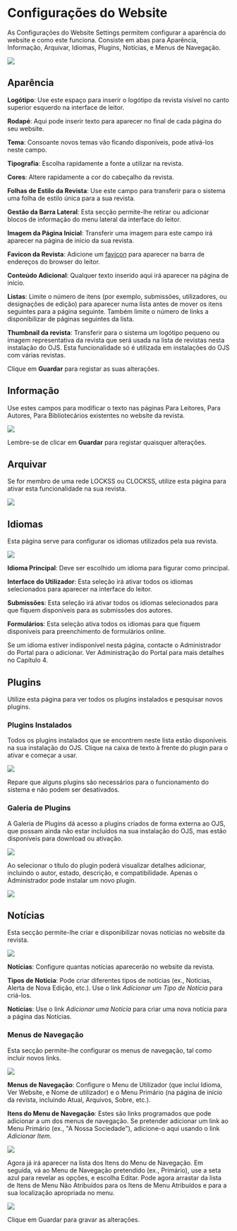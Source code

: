 # Configurações do Website

As Configurações do Website Settings permitem configurar a aparência do website e como este funciona. Consiste em abas para Aparência, Informação, Arquivar, Idiomas, Plugins, Notícias, e Menus de Navegação.

![](/assets/learning-ojs3.1-jm-settings-web-appearance.PNG)

## Aparência

**Logótipo**: Use este espaço para inserir o logótipo da revista visível no canto superior esquerdo na interface de leitor.

**Rodapé**: Aqui pode inserir texto para aparecer no final de cada página do seu website.

**Tema**: Consoante novos temas vão ficando disponíveis, pode ativá-los neste campo.

**Tipografia**: Escolha rapidamente a fonte a utilizar na revista.

**Cores**: Altere rapidamente a cor do cabeçalho da revista.

**Folhas de Estilo da Revista**: Use este campo para transferir para o sistema uma folha de estilo única para a sua revista.

**Gestão da Barra Lateral**: Esta secção permite-lhe retirar ou adicionar blocos de informação do menu lateral da interface do leitor.

**Imagem da Página Inicial**: Transferir uma imagem para este campo irá aparecer na página de início da sua revista.

**Favicon da Revista**: Adicione um [favicon](https://en.wikipedia.org/wiki/Favicon) para aparecer na barra de endereços do browser do leitor.

**Conteúdo Adicional**: Qualquer texto inserido aqui irá aparecer na página de início.

**Listas**: Limite o número de itens \(por exemplo, submissões, utilizadores, ou designações de edição\) para aparecer numa lista antes de mover os itens seguintes para a página seguinte. Também limite o número de links a disponibilizar de páginas seguintes da lista.

**Thumbnail da revista**: Transferir para o sistema um logótipo pequeno ou imagem representativa da revista que será usada na lista de revistas nesta instalação do OJS. Esta funcionalidade só é utilizada em instalações do OJS com várias revistas.

Clique em **Guardar** para registar as suas alterações.

## Informação

Use estes campos para modificar o texto nas páginas Para Leitores, Para Autores, Para Bibliotecários existentes no website da revista.

![](/assets/learning-ojs3.1-jm-settings-web-info.PNG)

Lembre-se de clicar em **Guardar** para registar quaisquer alterações.

## Arquivar

Se for membro de uma rede LOCKSS ou CLOCKSS, utilize esta página para ativar esta funcionalidade na sua revista.

![](/assets/learning-ojs3.1-jm-settings-web-archive.PNG)

## Idiomas

Esta página serve para configurar os idiomas utilizados pela sua revista.

![](/assets/learning-ojs3.1-jm-settings-web-lang.PNG)

**Idioma Principal**: Deve ser escolhido um idioma para figurar como principal.

**Interface do Utilizador**: Esta seleção irá ativar todos os idiomas selecionados para aparecer na interface do leitor.

**Submissões**: Esta seleção irá ativar todos os idiomas selecionados para que fiquem disponíveis para as submissões dos autores.

**Formulários**: Esta seleção ativa todos os idiomas para que fiquem disponíveis para preenchimento de formulários online.

Se um idioma estiver indisponível nesta página, contacte o Administrador do Portal para o adicionar. Ver Administração do Portal para mais detalhes no Capítulo 4.

## Plugins

Utilize esta página para ver todos os plugins instalados e pesquisar novos plugins.

### Plugins Instalados

Todos os plugins instalados que se encontrem neste lista estão disponíveis na sua instalação do OJS. Clique na caixa de texto à frente do plugin para o ativar e começar a usar.

![](/assets/learning-ojs3.1-jm-settings-web-plugins.PNG)

Repare que alguns plugins são necessários para o funcionamento do sistema e não podem ser desativados.

### Galeria de Plugins

A Galeria de Plugins dá acesso a plugins criados de forma externa ao OJS, que possam ainda não estar incluídos na sua instalação do OJS, mas estão disponíveis para download ou ativação.

![](/assets/learning-ojs3.1-jm-settings-web-plugins-gallery.PNG)

Ao selecionar o título do plugin poderá visualizar detalhes adicionar, incluindo o autor, estado, descrição, e compatibilidade. Apenas o Administrador pode instalar um novo plugin.

![](/assets/learning-ojs3.1-jm-settings-web-plugins-gallery-hypo.PNG)

## Notícias

Esta secção permite-lhe criar e disponibilizar novas notícias no website da revista.

![](/assets/learning-ojs3.1-jm-settings-web-announce.PNG)

**Notícias**: Configure quantas notícias aparecerão no website da revista.

**Tipos de Notícia**: Pode criar diferentes tipos de notícias \(ex., Notícias, Alerta de Nova Edição, etc.\). Use o link _Adicionar um Tipo de Notícia_ para criá-los.

**Notícias**: Use o link _Adicionar uma Notícia_ para criar uma nova notícia para a página das Notícias.

### Menus de Navegação

Esta secção permite-lhe configurar os menus de navegação, tal como incluir novos links.

![](/assets/learning-ojs3.1-jm-settings-web-navmenu.PNG)

**Menus de Navegação**: Configure o Menu de Utilizador \(que inclui Idioma, Ver Website, e Nome de utilizador\) e o Menu Primário \(na página de início da revista,  incluindo Atual, Arquivos, Sobre, etc.\).

**Itens do Menu de Navegação**: Estes são links programados que pode adicionar a um dos menus de navegação. Se pretender adicionar um link ao Menu Primário \(ex., "A Nossa Sociedade"\), adicione-o aqui usando o link _Adicionar Item_.

![](/assets/learning-ojs3.1-jm-settings-web-navmenu-add.PNG)

Agora já irá aparecer na lista dos Itens do Menu de Navegação. Em seguida, vá ao Menu de Navegação pretendido \(ex., Primário\), use a seta azul para revelar as opções, e escolha Editar. Pode agora arrastar da lista de Itens de Menu Não Atribuídos para os Itens de Menu Atribuídos e para a sua localização apropriada no menu.

![](/assets/learning-ojs3.1-jm-settings-web-navmenu-add-nav.PNG)

Clique em Guardar para gravar as alterações.

